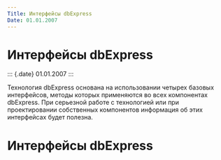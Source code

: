 ```yaml
---
Title: Интерфейсы dbExpress
Date: 01.01.2007
---
```



Интерфейсы dbExpress
====================

::: {.date}
01.01.2007
:::

Технология dbExpress основана на использовании четырех базовых
интерфейсов, методы которых применяются во всех компонентах dbExpress.
При серьезной работе с технологией или при проектировании собственных
компонентов информация об этих интерфейсах будет полезна.

Интерфейсы dbExpress
====================

<!-- TOC -->
